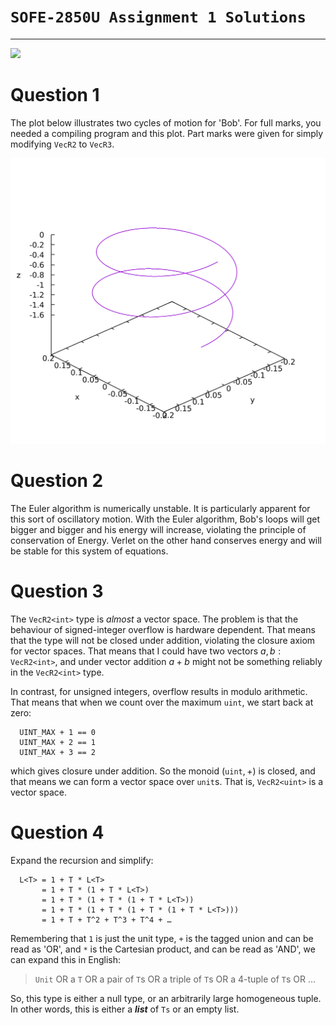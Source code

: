 # `SOFE-2850U Assignment 1 Solutions`
---
![](https://travis-ci.org/timtro/livecode-projectile.svg?branch=a1-solutions)


# Question 1

The plot below illustrates two cycles of motion for 'Bob'. For full marks, you needed a compiling program and this plot. Part marks were given for simply modifying `VecR2` to `VecR3`.

![](2-cycle-plot.svg)

# Question 2

The Euler algorithm is numerically unstable. It is particularly apparent for this sort of oscillatory motion. With the Euler algorithm, Bob's loops will get bigger and bigger and his energy will increase, violating the principle of conservation of Energy. Verlet on the other hand conserves energy and will be stable for this system of equations. 

# Question 3

The `VecR2<int>` type is *almost* a vector space. The problem is that the behaviour of signed-integer overflow is hardware dependent. That means that the type will not be closed under addition, violating the closure axiom for vector spaces. That means that I could have two vectors $a, b : \texttt{VecR2<int>}$, and under vector addition $a + b$ might not be something reliably in the `VecR2<int>` type.

In contrast, for unsigned integers, overflow results in modulo arithmetic. That means that when we count over the maximum `uint`, we start back at zero:  
```
  UINT_MAX + 1 == 0
  UINT_MAX + 2 == 1
  UINT_MAX + 3 == 2
```
which gives closure under addition. So the monoid $(\mathtt{uint}, +)$ is closed, and that means we can form a vector space over `unit`s. That is, `VecR2<uint>` is a vector space.

# Question 4

Expand the recursion and simplify:
```
  L<T> = 1 + T * L<T>
       = 1 + T * (1 + T * L<T>)
       = 1 + T * (1 + T * (1 + T * L<T>))
       = 1 + T * (1 + T * (1 + T * (1 + T * L<T>)))
       = 1 + T + T^2 + T^3 + T^4 + …
```
Remembering that `1` is just the unit type, `+` is the tagged union and can be read as 'OR', and `*` is the Cartesian product, and can be read as 'AND', we can expand this in English:

> `Unit` OR a `T` OR a pair of `T`s OR a triple of `T`s OR a 4-tuple of `T`s OR …

So, this type is either a null type, or an arbitrarily large homogeneous tuple. In other words, this is either a ***list*** of `Ts` or an empty list.